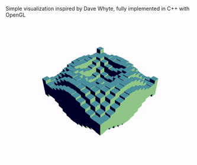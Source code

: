 Simple visualization inspired by Dave Whyte, fully implemented in C++ with OpenGL


![](CubeWave.gif)
